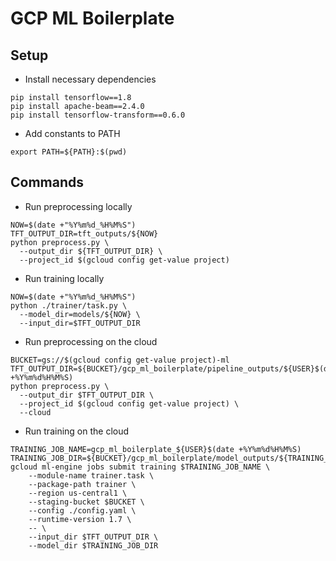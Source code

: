 # GCP ML Boilerplate

## Setup

- Install necessary dependencies

```
pip install tensorflow==1.8
pip install apache-beam==2.4.0
pip install tensorflow-transform==0.6.0
```

- Add constants to PATH

```
export PATH=${PATH}:$(pwd)
```

## Commands

- Run preprocessing locally

```
NOW=$(date +"%Y%m%d_%H%M%S")
TFT_OUTPUT_DIR=tft_outputs/${NOW}
python preprocess.py \
  --output_dir ${TFT_OUTPUT_DIR} \
  --project_id $(gcloud config get-value project)
```

- Run training locally

```
NOW=$(date +"%Y%m%d_%H%M%S")
python ./trainer/task.py \
  --model_dir=models/${NOW} \
  --input_dir=$TFT_OUTPUT_DIR
```

- Run preprocessing on the cloud

```
BUCKET=gs://$(gcloud config get-value project)-ml
TFT_OUTPUT_DIR=${BUCKET}/gcp_ml_boilerplate/pipeline_outputs/${USER}$(date +%Y%m%d%H%M%S)
python preprocess.py \
  --output_dir $TFT_OUTPUT_DIR \
  --project_id $(gcloud config get-value project) \
  --cloud
```

- Run training on the cloud

```
TRAINING_JOB_NAME=gcp_ml_boilerplate_${USER}$(date +%Y%m%d%H%M%S)
TRAINING_JOB_DIR=${BUCKET}/gcp_ml_boilerplate/model_outputs/${TRAINING_JOB_NAME}
gcloud ml-engine jobs submit training $TRAINING_JOB_NAME \
    --module-name trainer.task \
    --package-path trainer \
    --region us-central1 \
    --staging-bucket $BUCKET \
    --config ./config.yaml \
    --runtime-version 1.7 \
    -- \
    --input_dir $TFT_OUTPUT_DIR \
    --model_dir $TRAINING_JOB_DIR
```
